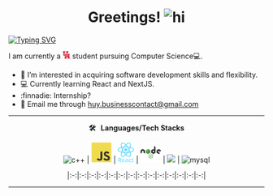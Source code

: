 
<h1 align="center"> Greetings! <img src="https://user-images.githubusercontent.com/1303154/88677602-1635ba80-d120-11ea-84d8-d263ba5fc3c0.gif" width="28px" alt="hi"></h1>
<a href="https://git.io/typing-svg"><img src="https://readme-typing-svg.demolab.com?font=Fira+Code&pause=1000&width=435&lines=Hi+I'm+Huy+Vo;Some+call+me+Noel" alt="Typing SVG" /></a>

 <p>I am currently a <img src="https://github.com/DescendingMisery/DescendingMisery/blob/main/img/uh_red.png" width="15" height="15"/> student pursuing Computer Science💻.</p>


<!-- TODO: Add last video link -->

- :seedling: I’m interested in acquiring software development skills and flexibility.
- 💻 Currently learning React and NextJS.
- :finnadie: Internship?
- 📧 Email me through <a href="mailto:huy.businesscontact@gmail.com">huy.businesscontact@gmail.com</a>
------
  <!-- <p align="center"><strong>Games🎮</strong></p>
  <p align="center"><img src="https://github.com/DescendingMisery/DescendingMisery/blob/main/img/c8d864187433ac0cc77a5a2e057d52d4_w200.gif" width="120" height="120"/>
  <p align ="center">Part-time <strong>Zed OTP</strong> 1.5m points in League:finnadie:</p>  </p>
  
  <p align="center"> <img src="https://github.com/DescendingMisery/DescendingMisery/blob/main/img/resident_evil_4___icon_by_blagoicons_d9tkere-fullview.png" width="120" height="120"/></p>
  <p align="center">RE4 Enthusiast🥇</p>
  -->
 <p align="center"><strong>🛠 &nbsp; Languages/Tech Stacks</strong></p>
<p align="center"><img src="https://raw.githubusercontent.com/coderjojo/coderjojo/master/img/cpp.png" alt="c++" width="40"> | <img src="https://raw.githubusercontent.com/devicons/devicon/master/icons/javascript/javascript-original.svg" width="40"> 
 |<img src="https://raw.githubusercontent.com/devicons/devicon/master/icons/react/react-original-wordmark.svg" width=40>| <img src="https://raw.githubusercontent.com/devicons/devicon/master/icons/nodejs/nodejs-original-wordmark.svg" width="40"> | <img src="https://www.vectorlogo.zone/logos/java/java-vertical.svg" width="40">  | <img src="https://www.vectorlogo.zone/logos/mysql/mysql-ar21.svg" alt="mysql" width="40"> </p>
<!--| <img src="https://www.vectorlogo.zone/logos/springio/springio-icon.svg" width=40> |  <img src="https://raw.githubusercontent.com/devicons/devicon/master/icons/express/express-original-wordmark.svg" width="40"> |  <img src="https://raw.githubusercontent.com/devicons/devicon/master/icons/python/python-original.svg" alt="python" width="40">  | <img src="https://www.vectorlogo.zone/logos/php/php-ar21.svg" alt="php" width="40">  | <img src="https://www.vectorlogo.zone/logos/r-project/r-project-icon.svg" alt="r" width="40"> |  <img src="https://www.vectorlogo.zone/logos/mongodb/mongodb-icon.svg" alt="mongodb" width="40"> | <img src="https://www.vectorlogo.zone/logos/firebase/firebase-icon.svg" alt="firebase" width="40"> | <img src="https://www.vectorlogo.zone/logos/sqlite/sqlite-icon.svg" alt="sqlite" width="40"> | -->
<p align="center">|:-:|:-:|:-:|:-:|:-:|:-:|:-:|:-:|:-:|:-:|:-:|:-:|:-:|:-:| </p>

<hr>

<!--<p align="center"><strong>⚙️ &nbsp; Git Stats 💤🤡💤</strong></p>
 

 <p align="center"><img align="center" src="https://github-readme-stats.vercel.app/api?username=DescendingMisery&theme=dark&show_icons=true" /></p>

<p align="center">&nbsp;<img align="center" src="https://github-readme-stats.vercel.app/api/top-langs/?username=DescendingMisery&theme=dark&layout=compact" width="410" /></p> 
-->

